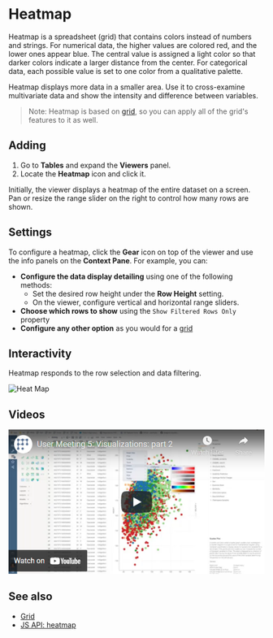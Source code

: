 <!-- TITLE: Heatmap -->
<!-- SUBTITLE: -->

# Heatmap

Heatmap is a spreadsheet (grid) that contains colors instead of numbers and strings.
For numerical data, the higher values are colored red, and the
lower ones appear blue. The central value is assigned a light color so that
darker colors indicate a larger distance from the center. For categorical data,
each possible value is set to one color from a qualitative palette.

Heatmap displays more data in a smaller area. Use it to cross-examine
multivariate data and show the intensity and difference between variables.

>Note: Heatmap is based on [grid](grid.md), so you can apply all of the grid's
>features to it as well.

## Adding

1. Go to **Tables** and expand the **Viewers** panel.
1. Locate the **Heatmap** icon and click it.

Initially, the viewer displays a heatmap of the entire dataset on a screen. 
Pan or resize the range slider on the right to control how many rows are shown. 

## Settings

To configure a heatmap, click the **Gear** icon on top of the viewer and use the info panels on the **Context Pane**.
For example, you can:

* **Configure the data display detailing** using one of the following methods:
    * Set the desired row height under the **Row Height** setting.
    * On the viewer, configure vertical and horizontal range sliders.
* **Choose which rows to show** using the `Show Filtered Rows Only` property
* **Configure any other option** as you would for a [grid](grid.md)

## Interactivity

Heatmap responds to the row selection and data filtering.

![Heat Map](../../uploads/gifs/heat-map.gif "Heat Map")

## Videos

[![Heat Map](../../uploads/youtube/visualizations2.png "Open on Youtube")](https://www.youtube.com/watch?v=7MBXWzdC0-I&t=2727s)

## See also

* [Grid](grid.md)
* [JS API: heatmap](https://public.datagrok.ai/js/samples/ui/viewers/types/heat-map)